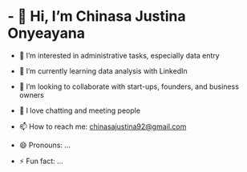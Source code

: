# - 👋 Hi, I’m Chinasa Justina Onyeayana #


- 👀 I’m interested in administrative tasks, especially data entry
- 🌱 I’m currently learning data analysis with LinkedIn 
- 💞️ I’m looking to collaborate with start-ups, founders, and business owners
- 💖 I love chatting and meeting people
- 📫 How to reach me: chinasajustina92@gmail.com
  
- 😄 Pronouns: ...
- ⚡ Fun fact: ...

<!---
chinasa-justina/chinasa-justina is a ✨ special ✨ repository because its `README.md` (this file) appears on your GitHub profile.
You can click the Preview link to take a look at your changes.
--->
